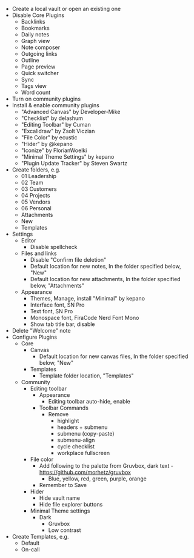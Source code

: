- Create a local vault or open an existing one
- Disable Core Plugins
  - Backlinks
  - Bookmarks
  - Daily notes
  - Graph view
  - Note composer
  - Outgoing links
  - Outline
  - Page preview
  - Quick switcher
  - Sync
  - Tags view
  - Word count
- Turn on community plugins
- Install & enable community plugins
  - "Advanced Canvas" by Developer-Mike
  - "Checklist" by delashum
  - "Editing Toolbar" by Cuman
  - "Excalidraw" by Zsolt Viczian
  - "File Color" by ecustic
  - "Hider" by @kepano
  - "Iconize" by FlorianWoelki
  - "Minimal Theme Settings" by kepano
  - "Plugin Update Tracker" by Steven Swartz
- Create folders, e.g.
  - 01 Leadership
  - 02 Team
  - 03 Customers
  - 04 Projects
  - 05 Vendors
  - 06 Personal
  - Attachments
  - New
  - Templates
- Settings
  - Editor
    - Disable spellcheck
  - Files and links
    - Disable "Confirm file deletion"
    - Default location for new notes, In the folder specified below, "New"
    - Default location for new attachments, In the folder specified below, "Attachments"
  - Appearance
    - Themes, Manage, install "Minimal" by kepano
    - Interface font, SN Pro
    - Text font, SN Pro
    - Monospace font, FiraCode Nerd Font Mono
    - Show tab title bar, disable
- Delete "Welcome" note
- Configure Plugins
  - Core
    - Canvas
      - Default location for new canvas files, In the folder specified below, "New"
    - Templates
      - Template folder location, "Templates"
  - Community
    - Editing toolbar
      - Appearance
        - Editing toolbar auto-hide, enable
      - Toolbar Commands
        - Remove
          - highlight
          - headers + submenu
          - submenu (copy-paste)
          - submenu-align
          - cycle checklist
          - workplace fullscreen
    - File color
      - Add following to the palette from Gruvbox, dark text - https://github.com/morhetz/gruvbox
        - Blue, yellow, red, green, purple, orange
      - Remember to Save
    - Hider
      - Hide vault name
      - Hide file explorer buttons
    - Minimal Theme settings
      - Dark
        - Gruvbox
        - Low contrast
- Create Templates, e.g.
  - Default
  - On-call
